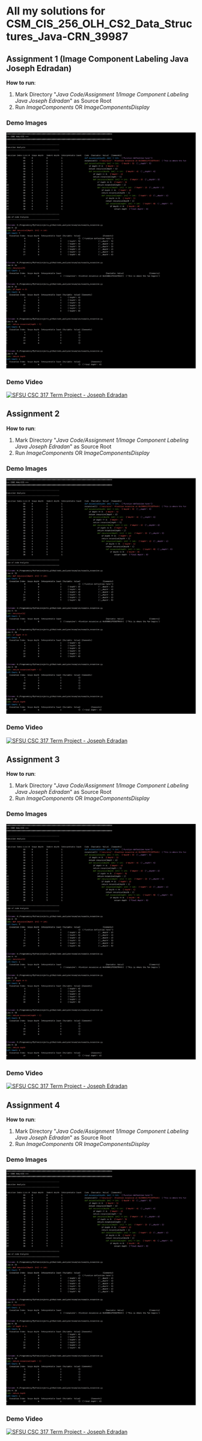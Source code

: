 # All my solutions for CSM_CIS_256_OLH_CS2_Data_Structures_Java-CRN_39987

## Assignment 1 (Image Component Labeling Java Joseph Edradan)

__How to run__:

1. Mark Directory "_Java Code/Assignment 1/Image Component Labeling Java Joseph Edradan_" as Source Root
2. Run _ImageComponents_ OR _ImageComponentsDisplay_

### Demo Images
![example_recursive.png](https://raw.githubusercontent.com/josephedradan/code_analyzer/main/images/example_recursive.png)

### Demo Video
[![SFSU CSC 317 Term Project - Joseph Edradan](https://img.youtube.com/vi/JkxhhRkzA4g/0.jpg)](https://www.youtube.com/watch?v=JkxhhRkzA4g)

## Assignment 2

__How to run__:

1. Mark Directory "_Java Code/Assignment 1/Image Component Labeling Java Joseph Edradan_" as Source Root
2. Run _ImageComponents_ OR _ImageComponentsDisplay_

### Demo Images
![example_recursive.png](https://raw.githubusercontent.com/josephedradan/code_analyzer/main/images/example_recursive.png)

### Demo Video
[![SFSU CSC 317 Term Project - Joseph Edradan](https://img.youtube.com/vi/IZR0ooamxOQ/0.jpg)](https://www.youtube.com/watch?v=IZR0ooamxOQ)

## Assignment 3

__How to run__:

1. Mark Directory "_Java Code/Assignment 1/Image Component Labeling Java Joseph Edradan_" as Source Root
2. Run _ImageComponents_ OR _ImageComponentsDisplay_

### Demo Images
![example_recursive.png](https://raw.githubusercontent.com/josephedradan/code_analyzer/main/images/example_recursive.png)

### Demo Video
[![SFSU CSC 317 Term Project - Joseph Edradan](https://img.youtube.com/vi/IZR0ooamxOQ/0.jpg)](https://www.youtube.com/watch?v=IZR0ooamxOQ)

## Assignment 4

__How to run__:

1. Mark Directory "_Java Code/Assignment 1/Image Component Labeling Java Joseph Edradan_" as Source Root
2. Run _ImageComponents_ OR _ImageComponentsDisplay_

### Demo Images
![example_recursive.png](https://raw.githubusercontent.com/josephedradan/code_analyzer/main/images/example_recursive.png)

### Demo Video
[![SFSU CSC 317 Term Project - Joseph Edradan](https://img.youtube.com/vi/IZR0ooamxOQ/0.jpg)](https://www.youtube.com/watch?v=IZR0ooamxOQ)
